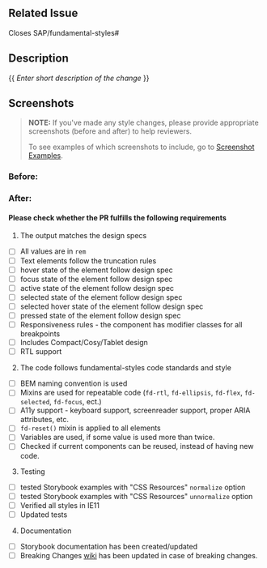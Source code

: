 ## Related Issue
Closes SAP/fundamental-styles#

## Description
{{ _Enter short description of the change_ }}

## Screenshots
> **NOTE:** If you've made any style changes, please provide appropriate screenshots (before and after) to help reviewers.
>
> To see examples of which screenshots to include, go to [Screenshot Examples](https://github.com/SAP/fundamental-styles/wiki/Pull-Request-Screenshot-Examples).

### Before:


### After:

#### Please check whether the PR fulfills the following requirements

1. The output matches the design specs
- [ ] All values are in `rem`
- [ ] Text elements follow the truncation rules
- [ ] hover state of the element follow design spec
- [ ] focus state of the element follow design spec
- [ ] active state of the element follow design spec
- [ ] selected state of the element follow design spec
- [ ] selected hover state of the element follow design spec
- [ ] pressed state of the element follow design spec
- [ ] Responsiveness rules - the component has modifier classes for all breakpoints
- [ ] Includes Compact/Cosy/Tablet design
- [ ] RTL support
2. The code follows fundamental-styles code standards and style
- [ ] BEM naming convention is used
- [ ] Mixins are used for repeatable code (`fd-rtl`, `fd-ellipsis`, `fd-flex`, `fd-selected`, `fd-focus`, ect.)
- [ ] A11y support - keyboard support, screenreader support, proper ARIA attributes, etc.
- [ ] `fd-reset()` mixin is applied to all elements
- [ ] Variables are used, if some value is used more than twice.
- [ ] Checked if current components can be reused, instead of having new code.
3. Testing
- [ ] tested Storybook examples with "CSS Resources" `normalize` option 
- [ ] tested Storybook examples with "CSS Resources" `unnormalize` option 
- [ ] Verified all styles in IE11
- [ ] Updated tests
4. Documentation
- [ ] Storybook documentation has been created/updated
- [ ] Breaking Changes [wiki](https://github.com/SAP/fundamental-styles/wiki/Breaking-Changes) has been updated in case of breaking changes.
